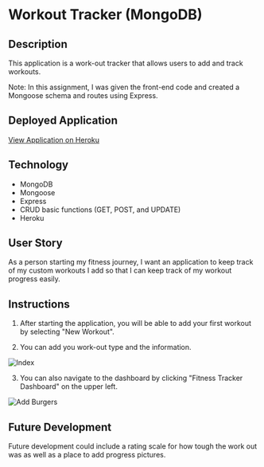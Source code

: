 # Workout Tracker (MongoDB)

## Description

This application is a work-out tracker that allows users to add and track workouts.

Note: In this assignment, I was given the front-end code and created a Mongoose schema and routes using Express.

## Deployed Application

[View Application on Heroku](https://kk-workout-tracker.herokuapp.com/)

## Technology

* MongoDB
* Mongoose
* Express
* CRUD basic functions (GET, POST, and UPDATE)
* Heroku

## User Story

As a person starting my fitness journey, I want an application to keep track of my custom workouts I add so that I can keep track of my workout progress easily.

## Instructions

1. After starting the application, you will be able to add your first workout by selecting "New Workout".

2. You can add you work-out type and the information.

![Index](https://kaykuhl.github.io/14-mongodb-workout-tracker/public/assets/images/add-excercise.JPG)

3. You can also navigate to the dashboard by clicking "Fitness Tracker Dashboard" on the upper left.

![Add Burgers](https://kaykuhl.github.io/14-mongodb-workout-tracker/public/assets/images/dashboard.JPG)


## Future Development

Future development could include a rating scale for how tough the work out was as well as a place to add progress pictures.
